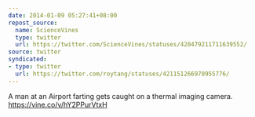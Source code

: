 ```yaml
---
date: 2014-01-09 05:27:41+08:00
repost_source:
  name: ScienceVines
  type: twitter
  url: https://twitter.com/ScienceVines/statuses/420479211711639552/
source: twitter
syndicated:
- type: twitter
  url: https://twitter.com/roytang/statuses/421151266970955776/
---
```


A man at an Airport farting gets caught on a thermal imaging camera. https://vine.co/v/hY2PPurVtxH